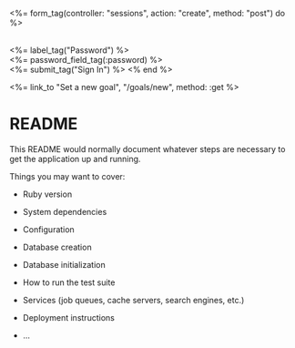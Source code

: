 
<%= form_tag(controller: "sessions", action: "create", method: "post") do %>

  <br />
  <%= label_tag("Password") %>
  <br />
  <%= password_field_tag(:password) %>
  <br />
  <%= submit_tag("Sign In") %>
<% end %>

<p><%= link_to "Set a new goal", "/goals/new", method: :get %></p>

# README

This README would normally document whatever steps are necessary to get the
application up and running.

Things you may want to cover:

* Ruby version

* System dependencies

* Configuration

* Database creation

* Database initialization

* How to run the test suite

* Services (job queues, cache servers, search engines, etc.)

* Deployment instructions

* ...
